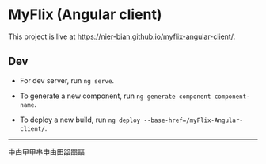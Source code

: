 # MyFlix (Angular client)

This project is live at https://nier-bian.github.io/myflix-angular-client/.

## Dev

- For dev server, run `ng serve`.

- To generate a new component, run `ng generate component component-name`.

- To deploy a new build, run `ng deploy --base-href=/myFlix-Angular-client/`.

---

中甴曱甲串申由田㗊𣊫㽬
